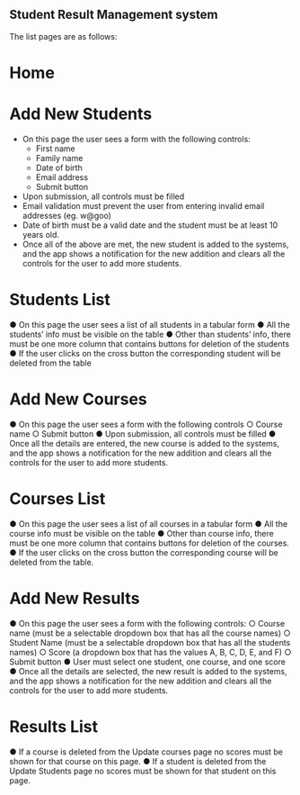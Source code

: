 ## Student Result Management system
The list pages are as follows: 
# Home
# Add New Students
  - On this page the user sees a form with the following controls:
      - First name
      - Family name
      - Date of birth
      - Email address
      - Submit button
  - Upon submission, all controls must be filled
  - Email validation must prevent the user from entering invalid email addresses (eg. w@goo)
  - Date of birth must be a valid date and the student must be at least 10 years old.
  - Once all of the above are met, the new student is added to the systems, and the app shows a notification for the new addition and clears all the controls for the user to add more students.
# Students List
  ● On this page the user sees a list of all students in a tabular form
  ● All the students’ info must be visible on the table
  ● Other than students’ info, there must be one more column that contains buttons for deletion of the students
  ● If the user clicks on the cross button the corresponding student will be deleted from the table
# Add New Courses
  ● On this page the user sees a form with the following controls
      ○ Course name
      ○ Submit button
  ● Upon submission, all controls must be filled
  ● Once all the details are entered, the new course is added to the systems, and the app shows a notification
  for the new addition and clears all the controls for the user to add more students.
# Courses List
  ● On this page the user sees a list of all courses in a tabular form
  ● All the course info must be visible on the table
  ● Other than course info, there must be one more column that contains buttons for deletion of the  courses.
  ● If the user clicks on the cross button the corresponding course will be deleted from the table.
# Add New Results
  ● On this page the user sees a form with the following controls:
      ○ Course name (must be a selectable dropdown box that has all the course names)
      ○ Student Name (must be a selectable dropdown box that has all the students names)
      ○ Score (a dropdown box that has the values A, B, C, D, E, and F)
      ○ Submit button
  ● User must select one student, one course, and one score
  ● Once all the details are selected, the new result is added to the systems, and the app shows a notification for the new addition and clears all the controls for the user to add more students.
# Results List
  ● If a course is deleted from the Update courses page no scores must be shown for that course on this page.
  ● If a student is deleted from the Update Students page no scores must be shown for that student on this page.

